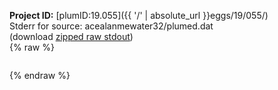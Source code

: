 **Project ID:** [plumID:19.055]({{ '/' | absolute_url }}eggs/19/055/)  
Stderr for source:  acealanmewater32/plumed.dat   
(download [zipped raw stdout](plumed.dat.plumed.stdout.txt.zip))  
{% raw %}
<pre>
</pre>
{% endraw %}
